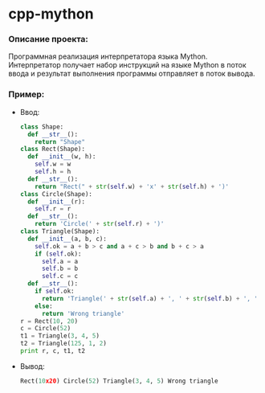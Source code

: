 # cpp-mython
### Описание проекта:
Программная реализация интерпретатора языка Mython. Интерпретатор получает набор инструкций на языке Mython в поток ввода и результат выполнения программы отправляет в поток вывода.

### Пример:
* Ввод:
   ```python
   class Shape:
     def __str__():
       return "Shape"
   class Rect(Shape):
     def __init__(w, h):
       self.w = w
       self.h = h
     def __str__():
       return "Rect(" + str(self.w) + 'x' + str(self.h) + ')'
   class Circle(Shape):
     def __init__(r):
       self.r = r
     def __str__():
       return 'Circle(' + str(self.r) + ')'
   class Triangle(Shape):
     def __init__(a, b, c):
       self.ok = a + b > c and a + c > b and b + c > a
       if (self.ok):
         self.a = a
         self.b = b
         self.c = c
     def __str__():
       if self.ok:
         return 'Triangle(' + str(self.a) + ', ' + str(self.b) + ', ' + str(self.c) + ')'
       else:
         return 'Wrong triangle'
   r = Rect(10, 20)
   c = Circle(52)
   t1 = Triangle(3, 4, 5)
   t2 = Triangle(125, 1, 2)
   print r, c, t1, t2
   ```
* Вывод:
   ``` python
   Rect(10x20) Circle(52) Triangle(3, 4, 5) Wrong triangle
   ```
